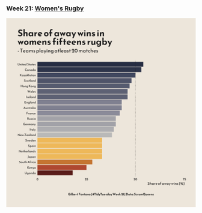 ### Week 21: [Women's Rugby](https://github.com/gilbertfontana/TidyTuesday/tree/main/Week21)
![](https://github.com/gilbertfontana/TidyTuesday/blob/main/Week21/tidytuesday_week_21.png)
